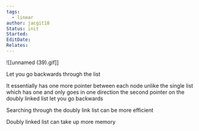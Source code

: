 ```yaml
---
tags:
  - linear
author: jacgit18
Status: init
Started: 
EditDate: 
Relates:
---
```

![[unnamed (39).gif]]

Let you go backwards through the list  
  
It essentially has one more pointer between each node unlike the single list which has one and only goes in one direction the second pointer on the doubly linked list let you go backwards  
  
Searching through the doubly link list can be more efficient  
  
Doubly linked list can take up more memory